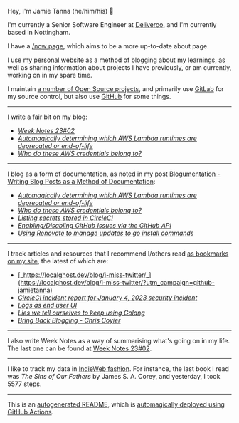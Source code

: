 Hey, I'm Jamie
Tanna (he/him/his) 👋

I'm currently a Senior Software Engineer at [Deliveroo](https://deliveroo.engineering/), and I'm currently based in Nottingham.

I have a [/now page](https://www.jvt.me/now/?utm_campaign=github-jamietanna), which aims to be a more up-to-date about page.

I use my [personal website](https://www.jvt.me/?utm_campaign=github-jamietanna) as a method of blogging about my learnings, as well as sharing information about projects I have previously, or am currently, working on in my spare time.

I maintain [a number of Open Source projects](https://www.jvt.me/open-source/?utm_campaign=github-jamietanna), and primarily use [GitLab](https://gitlab.com/jamietanna) for my source control, but also use [GitHub](https://github.com/jamietanna) for some things.

---

I write a fair bit on my blog:


- [_Week Notes 23#02_](https://www.jvt.me/week-notes/2023/02/?utm_campaign=github-jamietanna)
- [_Automagically determining which AWS Lambda runtimes are deprecated or end-of-life_](https://www.jvt.me/posts/2023/01/13/lambda-end-of-life-checker/?utm_campaign=github-jamietanna)
- [_Who do these AWS credentials belong to?_](https://www.jvt.me/posts/2023/01/09/aws-who-credentials/?utm_campaign=github-jamietanna)

---

I blog as a form of documentation, as noted in my post [Blogumentation - Writing Blog Posts as a Method of Documentation](https://www.jvt.me/posts/2017/06/25/blogumentation/?utm_campaign=github-jamietanna):


- [_Automagically determining which AWS Lambda runtimes are deprecated or end-of-life_](https://www.jvt.me/posts/2023/01/13/lambda-end-of-life-checker/?utm_campaign=github-jamietanna)
- [_Who do these AWS credentials belong to?_](https://www.jvt.me/posts/2023/01/09/aws-who-credentials/?utm_campaign=github-jamietanna)
- [_Listing secrets stored in CircleCI_](https://www.jvt.me/posts/2023/01/06/circleci-list-secrets/?utm_campaign=github-jamietanna)
- [_Enabling/Disabling GitHub Issues via the GitHub API_](https://www.jvt.me/posts/2023/01/03/github-issues-enable-api/?utm_campaign=github-jamietanna)
- [_Using Renovate to manage updates to go install commands_](https://www.jvt.me/posts/2022/12/20/renovate-go-install/?utm_campaign=github-jamietanna)

---

I track articles and resources that I recommend I/others read [as bookmarks on my site](https://www.jvt.me/kind/bookmarks/?utm_campaign=github-jamietanna), the latest of which are:


- [_https://localghost.dev/blog/i-miss-twitter/_](https://localghost.dev/blog/i-miss-twitter/?utm_campaign=github-jamietanna)
- [_CircleCI incident report for January 4, 2023 security incident_](https://circleci.com/blog/jan-4-2023-incident-report/?utm_campaign=github-jamietanna)
- [_Logs as end user UI_](https://snarfed.org/2023-01-11_logs-as-end-user-ui?utm_campaign=github-jamietanna)
- [_Lies we tell ourselves to keep using Golang_](https://fasterthanli.me/articles/lies-we-tell-ourselves-to-keep-using-golang?utm_campaign=github-jamietanna)
- [_Bring Back Blogging - Chris Coyier_](https://chriscoyier.net/2022/12/26/bring-back-blogging/?utm_campaign=github-jamietanna)

---

I also write Week Notes as a way of summarising what's going on in my life. The last one can be found at [Week Notes 23#02](https://www.jvt.me/week-notes/2023/02/?utm_campaign=github-jamietanna).

---

I like to track my data in [IndieWeb fashion](https://indieweb.org/why). For instance, the last book I read was _The Sins of Our Fathers_ by James S. A. Corey, and yesterday, I took 5577 steps.

---
This is an [autogenerated README](https://www.jvt.me/posts/2022/01/12/autogenerated-profile-readme/?utm_campaign=github-jamietanna), which is [automagically deployed using GitHub Actions](https://github.com/jamietanna/jamietanna/blob/main/.github/workflows/rebuild.yml).
